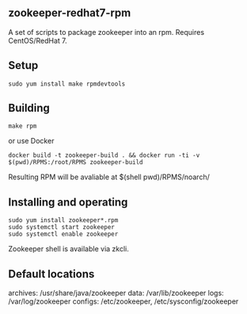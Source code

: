 zookeeper-redhat7-rpm
---------
A set of scripts to package zookeeper into an rpm.
Requires CentOS/RedHat 7.

Setup
-----
    sudo yum install make rpmdevtools

Building
--------
    make rpm

or use Docker

    docker build -t zookeeper-build . && docker run -ti -v $(pwd)/RPMS:/root/RPMS zookeeper-build

Resulting RPM will be avaliable at $(shell pwd)/RPMS/noarch/

Installing and operating
------------------------
    sudo yum install zookeeper*.rpm
    sudo systemctl start zookeeper
    sudo systemctl enable zookeeper

Zookeeper shell is available via zkcli.

Default locations
-----------------
archives: /usr/share/java/zookeeper
data:     /var/lib/zookeeper
logs:     /var/log/zookeeper
configs:  /etc/zookeeper, /etc/sysconfig/zookeeper
